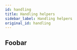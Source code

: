 ```yaml
---
id: handling
title: Handling helpers
sidebar_label: Handling helpers
original_id: handling
---
```


## Foobar
